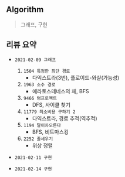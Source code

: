 ## Algorithm
> 그래프, 구현

## 리뷰 요약

- `2021-02-09 그래프`
  1. `1504 특정한 최단 경로`
      -  다익스트라(3번), 플로이드-와샬(가능성)
  2. `1963 소수 경로`
     - 에라토스테네스의 체, BFS
  3. `9466 텀프로젝트`
     - DFS, 사이클 찾기
  4. `11779 최소비용 구하기 2`
      - 다익스트라, 경로 추적(역추적)
  5. `1194 달이차오른다`
      - BFS, 비트마스킹
  6. `2252 줄세우기`
      - 위상 정렬
- `2021-02-11 구현`

- `2021-02-14 구현`
